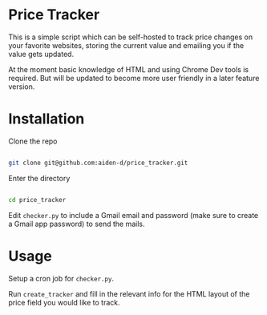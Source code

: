 # Price Tracker
 
This is a simple script which can be self-hosted to track price changes on your favorite websites, storing the current value and emailing you if the value gets updated.

At the moment basic knowledge of HTML and using Chrome Dev tools is required. But will be updated to become more user friendly in a later feature version.

# Installation

Clone the repo

```bash

git clone git@github.com:aiden-d/price_tracker.git

```

Enter the directory

``` bash

cd price_tracker

```

Edit `checker.py` to include a Gmail email and password (make sure to create a Gmail app password) to send the mails.

# Usage

Setup a cron job for `checker.py`.

Run `create_tracker` and fill in the relevant info for the HTML layout of the price field you would like to track.